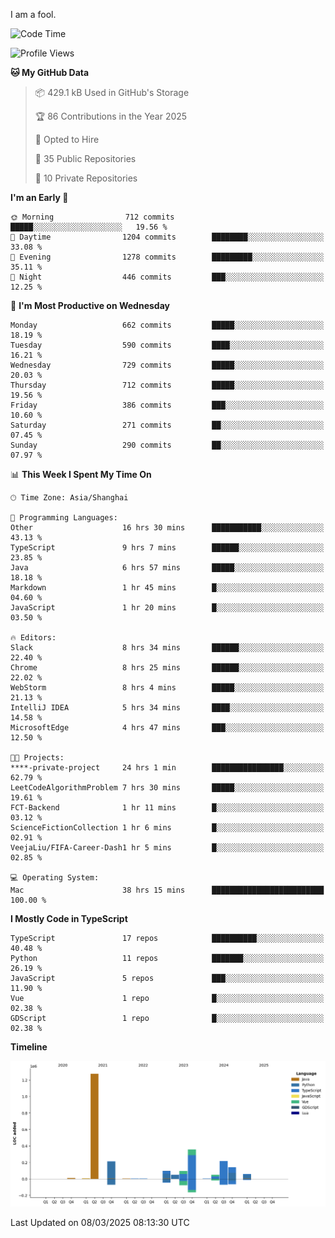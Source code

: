I am a fool.

<!--START_SECTION:waka-->
![Code Time](http://img.shields.io/badge/Code%20Time-2%2C690%20hrs%2045%20mins-blue)

![Profile Views](http://img.shields.io/badge/Profile%20Views-1-blue)

**🐱 My GitHub Data** 

> 📦 429.1 kB Used in GitHub's Storage 
 > 
> 🏆 86 Contributions in the Year 2025
 > 
> 💼 Opted to Hire
 > 
> 📜 35 Public Repositories 
 > 
> 🔑 10 Private Repositories 
 > 
**I'm an Early 🐤** 

```text
🌞 Morning                712 commits         █████░░░░░░░░░░░░░░░░░░░░   19.56 % 
🌆 Daytime                1204 commits        ████████░░░░░░░░░░░░░░░░░   33.08 % 
🌃 Evening                1278 commits        █████████░░░░░░░░░░░░░░░░   35.11 % 
🌙 Night                  446 commits         ███░░░░░░░░░░░░░░░░░░░░░░   12.25 % 
```
📅 **I'm Most Productive on Wednesday** 

```text
Monday                   662 commits         █████░░░░░░░░░░░░░░░░░░░░   18.19 % 
Tuesday                  590 commits         ████░░░░░░░░░░░░░░░░░░░░░   16.21 % 
Wednesday                729 commits         █████░░░░░░░░░░░░░░░░░░░░   20.03 % 
Thursday                 712 commits         █████░░░░░░░░░░░░░░░░░░░░   19.56 % 
Friday                   386 commits         ███░░░░░░░░░░░░░░░░░░░░░░   10.60 % 
Saturday                 271 commits         ██░░░░░░░░░░░░░░░░░░░░░░░   07.45 % 
Sunday                   290 commits         ██░░░░░░░░░░░░░░░░░░░░░░░   07.97 % 
```


📊 **This Week I Spent My Time On** 

```text
🕑︎ Time Zone: Asia/Shanghai

💬 Programming Languages: 
Other                    16 hrs 30 mins      ███████████░░░░░░░░░░░░░░   43.13 % 
TypeScript               9 hrs 7 mins        ██████░░░░░░░░░░░░░░░░░░░   23.85 % 
Java                     6 hrs 57 mins       █████░░░░░░░░░░░░░░░░░░░░   18.18 % 
Markdown                 1 hr 45 mins        █░░░░░░░░░░░░░░░░░░░░░░░░   04.60 % 
JavaScript               1 hr 20 mins        █░░░░░░░░░░░░░░░░░░░░░░░░   03.50 % 

🔥 Editors: 
Slack                    8 hrs 34 mins       ██████░░░░░░░░░░░░░░░░░░░   22.40 % 
Chrome                   8 hrs 25 mins       ██████░░░░░░░░░░░░░░░░░░░   22.02 % 
WebStorm                 8 hrs 4 mins        █████░░░░░░░░░░░░░░░░░░░░   21.13 % 
IntelliJ IDEA            5 hrs 34 mins       ████░░░░░░░░░░░░░░░░░░░░░   14.58 % 
MicrosoftEdge            4 hrs 47 mins       ███░░░░░░░░░░░░░░░░░░░░░░   12.50 % 

🐱‍💻 Projects: 
****-private-project     24 hrs 1 min        ████████████████░░░░░░░░░   62.79 % 
LeetCodeAlgorithmProblem 7 hrs 30 mins       █████░░░░░░░░░░░░░░░░░░░░   19.61 % 
FCT-Backend              1 hr 11 mins        █░░░░░░░░░░░░░░░░░░░░░░░░   03.12 % 
ScienceFictionCollection 1 hr 6 mins         █░░░░░░░░░░░░░░░░░░░░░░░░   02.91 % 
VeejaLiu/FIFA-Career-Dash1 hr 5 mins         █░░░░░░░░░░░░░░░░░░░░░░░░   02.85 % 

💻 Operating System: 
Mac                      38 hrs 15 mins      █████████████████████████   100.00 % 
```

**I Mostly Code in TypeScript** 

```text
TypeScript               17 repos            ██████████░░░░░░░░░░░░░░░   40.48 % 
Python                   11 repos            ███████░░░░░░░░░░░░░░░░░░   26.19 % 
JavaScript               5 repos             ███░░░░░░░░░░░░░░░░░░░░░░   11.90 % 
Vue                      1 repo              █░░░░░░░░░░░░░░░░░░░░░░░░   02.38 % 
GDScript                 1 repo              █░░░░░░░░░░░░░░░░░░░░░░░░   02.38 % 
```



**Timeline**

![Lines of Code chart](https://raw.githubusercontent.com/VeejaLiu/VeejaLiu/master/assets/bar_graph.png)


 Last Updated on 08/03/2025 08:13:30 UTC
<!--END_SECTION:waka-->
